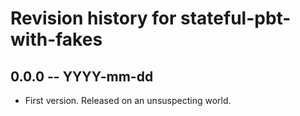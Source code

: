 # Revision history for stateful-pbt-with-fakes

## 0.0.0 -- YYYY-mm-dd

* First version. Released on an unsuspecting world.
